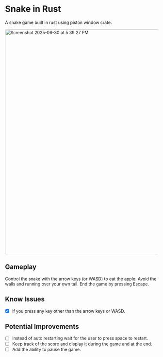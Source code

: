 # Snake in Rust

A snake game built in rust using piston window crate.

<img width="739" alt="Screenshot 2025-06-30 at 5 39 27 PM" src="https://github.com/user-attachments/assets/cbdd59d0-4886-424e-8f62-9d17b2dea691" />


## Gameplay

Control the snake with the arrow keys (or WASD) to eat the apple.
Avoid the walls and running over your own tail.
End the game by pressing Escape.

## Know Issues

- [x] if you press any key other than the arrow keys or WASD.

## Potential Improvements

- [ ] Instead of auto restarting wait for the user to press space to restart.
- [ ] Keep track of the score and display it during the game and at the end.
- [ ] Add the ability to pause the game.

